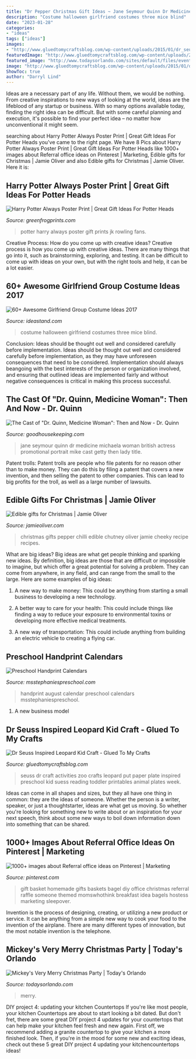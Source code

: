 ```yaml
---
title: "Dr Pepper Christmas Gift Ideas ~ Jane Seymour Quinn Dr Medicine Michaela Woman British Actress Promotional Portrait Mike Cast Getty Then Lady Title"
description: "Costume halloween girlfriend costumes three mice blind"
date: "2023-01-28"
categories:
- "ideas"
tags: ["ideas"]
images:
- "http://www.gluedtomycraftsblog.com/wp-content/uploads/2015/01/dr_seuss_kid_craft_cover.jpg"
featuredImage: "http://www.gluedtomycraftsblog.com/wp-content/uploads/2015/01/dr_seuss_kid_craft_cover.jpg"
featured_image: "http://www.todaysorlando.com/sites/default/files/events/cover/disney_world_orlando_christmas_party.jpg"
image: "http://www.gluedtomycraftsblog.com/wp-content/uploads/2015/01/dr_seuss_kid_craft_cover.jpg"
ShowToc: true
author: "Darryl Lind"
---
```



Ideas are a necessary part of any life. Without them, we would be nothing. From creative inspirations to new ways of looking at the world, ideas are the lifeblood of any startup or business. With so many options available today, finding the right idea can be difficult. But with some careful planning and execution, it's possible to find your perfect idea – no matter how unconventional it might seem.

	

		
searching about Harry Potter Always Poster Print | Great Gift Ideas For Potter Heads you've came to the right page. We have 8 Pics about Harry Potter Always Poster Print | Great Gift Ideas For Potter Heads like 1000+ images about Referral office ideas on Pinterest | Marketing, Edible gifts for Christmas | Jamie Oliver and also Edible gifts for Christmas | Jamie Oliver. Here it is:
		
    
## Harry Potter Always Poster Print | Great Gift Ideas For Potter Heads

<img loading=lazy src="https://cdn.shopify.com/s/files/1/0065/7670/1509/products/always_harry_potter_poster_file_print_1024x1024.jpg?v=1545401630" onerror="this.onerror=null;this.src='https://tse3.mm.bing.net/th?id=OIP._giabj2MlbE_Mxb3jec3XgHaNk&amp;pid=15.1';" alt="Harry Potter Always Poster Print | Great Gift Ideas For Potter Heads">

_Source: greenfrogprints.com_

>potter harry always poster gift prints jk rowling fans. 

	

Creative Process: How do you come up with creative ideas?
Creative process is how you come up with creative ideas. There are many things that go into it, such as brainstorming, exploring, and testing. It can be difficult to come up with ideas on your own, but with the right tools and help, it can be a lot easier.

    
## 60+ Awesome Girlfriend Group Costume Ideas 2017

<img loading=lazy src="https://ideastand.com/wp-content/uploads/2016/10/girlfriend-group-costume/31-girlfriend-group-costume-ideas-3.jpg" onerror="this.onerror=null;this.src='https://tse3.mm.bing.net/th?id=OIP.ZF0ihL8lbDs-_-4_Y3BgoQHaJ4&amp;pid=15.1';" alt="60+ Awesome Girlfriend Group Costume Ideas 2017">

_Source: ideastand.com_

>costume halloween girlfriend costumes three mice blind. 

	

Conclusion: Ideas should be thought out well and considered carefully before implementation.
Ideas should be thought out well and considered carefully before implementation, as they may have unforeseen consequences that need to be considered. Implementation should always beangoing with the best interests of the person or organization involved, and ensuring that outlined ideas are implemented fairly and without negative consequences is critical in making this process successful.

    
## The Cast Of &quot;Dr. Quinn, Medicine Woman&quot;: Then And Now - Dr. Quinn

<img loading=lazy src="http://ghk.h-cdn.co/assets/15/41/1444410174-jane-seymour-dr-quinn.jpg" onerror="this.onerror=null;this.src='https://tse2.mm.bing.net/th?id=OIP.Rwnj8VbjV8tbYkU1AB1-xAHaLD&amp;pid=15.1';" alt="The Cast of &quot;Dr. Quinn, Medicine Woman&quot;: Then and Now - Dr. Quinn">

_Source: goodhousekeeping.com_

>jane seymour quinn dr medicine michaela woman british actress promotional portrait mike cast getty then lady title. 

	

Patent trolls:
Patent trolls are people who file patents for no reason other than to make money. They can do this by filing a patent that covers a new invention, and then selling the patent to other companies. This can lead to big profits for the troll, as well as a large number of lawsuits.

    
## Edible Gifts For Christmas | Jamie Oliver

<img loading=lazy src="https://jamieoliverprod.s3-eu-west-1.amazonaws.com/galleries/36/chillichutney.jpg" onerror="this.onerror=null;this.src='https://tse1.mm.bing.net/th?id=OIP.pIxKew8OxFNGGwM-f3O1pwHaJ5&amp;pid=15.1';" alt="Edible gifts for Christmas | Jamie Oliver">

_Source: jamieoliver.com_

>christmas gifts pepper chilli edible chutney oliver jamie cheeky recipe recipes. 

	

What are big ideas?
Big ideas are what get people thinking and sparking new ideas. By definition, big ideas are those that are difficult or impossible to imagine, but which offer a great potential for solving a problem. They can come from anywhere, in any field, and can range from the small to the large. Here are some examples of big ideas:
1. A new way to make money: This could be anything from starting a small business to developing a new technology.

2. A better way to care for your health: This could include things like finding a way to reduce your exposure to environmental toxins or developing more effective medical treatments.

3. A new way of transportation: This could include anything from building an electric vehicle to creating a flying car.


    
## Preschool Handprint Calendars

<img loading=lazy src="http://msstephaniespreschool.com/wp-content/uploads/2015/12/Handprint-Calendar-August-.jpg" onerror="this.onerror=null;this.src='https://tse4.mm.bing.net/th?id=OIP.8O_C-P4E2u3Zb8TZVpK_QAHaFe&amp;pid=15.1';" alt="Preschool Handprint Calendars">

_Source: msstephaniespreschool.com_

>handprint august calendar preschool calendars msstephaniespreschool. 

	

1. A new business model 

    
## Dr Seuss Inspired Leopard Kid Craft - Glued To My Crafts

<img loading=lazy src="http://www.gluedtomycraftsblog.com/wp-content/uploads/2015/01/dr_seuss_kid_craft_cover.jpg" onerror="this.onerror=null;this.src='https://tse1.mm.bing.net/th?id=OIP.t58Yf6AkvFtYf9JEaXLtrwHaLH&amp;pid=15.1';" alt="Dr Seuss Inspired Leopard Kid Craft - Glued To My Crafts">

_Source: gluedtomycraftsblog.com_

>seuss dr craft activities zoo crafts leopard put paper plate inspired preschool kid suess reading toddler printables animal plates week. 

	

Ideas can come in all shapes and sizes, but they all have one thing in common: they are the ideas of someone. Whether the person is a writer, speaker, or just a thoughtstarter, ideas are what get us moving. So whether you're looking for something new to write about or an inspiration for your next speech, think about some new ways to boil down information down into something that can be shared.

    
## 1000+ Images About Referral Office Ideas On Pinterest | Marketing

<img loading=lazy src="https://s-media-cache-ak0.pinimg.com/736x/ab/e0/d7/abe0d7d8e389cf965f04054118a096d6.jpg" onerror="this.onerror=null;this.src='https://tse4.mm.bing.net/th?id=OIP.03pc5XZ3YdgynCGoGvKz2wAAAA&amp;pid=15.1';" alt="1000+ images about Referral office ideas on Pinterest | Marketing">

_Source: pinterest.com_

>gift basket homemade gifts baskets bagel diy office christmas referral raffle someone themed momswhothink breakfast idea bagels hostess marketing sleepover. 

	

Invention is the process of designing, creating, or utilizing a new product or service. It can be anything from a simple new way to cook your food to the invention of the airplane. There are many different types of innovation, but the most notable invention is the telephone.

    
## Mickey&#039;s Very Merry Christmas Party | Today&#039;s Orlando

<img loading=lazy src="http://www.todaysorlando.com/sites/default/files/events/cover/disney_world_orlando_christmas_party.jpg" onerror="this.onerror=null;this.src='https://tse4.mm.bing.net/th?id=OIP.4jJC-L0AVbHllKd8C-Bx0gHaEc&amp;pid=15.1';" alt="Mickey&#039;s Very Merry Christmas Party | Today&#039;s Orlando">

_Source: todaysorlando.com_

>merry. 

	

DIY project 4: updating your kitchen Countertops
If you're like most people, your kitchen Countertops are about to start looking a bit dated. But don't fret, there are some great DIY project 4 updates for your countertops that can help make your kitchen feel fresh and new again. First off, we recommend adding a granite countertop to give your kitchen a more finished look. Then, if you're in the mood for some new and exciting ideas, check out these 5 great DIY project 4 updating your kitchencountertops ideas!

